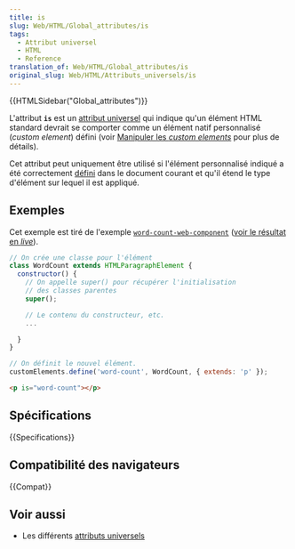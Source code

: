 ```yaml
---
title: is
slug: Web/HTML/Global_attributes/is
tags:
  - Attribut universel
  - HTML
  - Reference
translation_of: Web/HTML/Global_attributes/is
original_slug: Web/HTML/Attributs_universels/is
---
```


{{HTMLSidebar("Global_attributes")}}

L'attribut **`is`** est un [attribut universel](/fr/docs/Web/HTML/Attributs_universels) qui indique qu'un élément HTML standard devrait se comporter comme un élément natif personnalisé (_custom element_) défini (voir [Manipuler les _custom elements_](/fr/docs/Web/Web_Components/Using_custom_elements) pour plus de détails).

Cet attribut peut uniquement être utilisé si l'élément personnalisé indiqué a été correctement [défini](/fr/docs/Web/API/CustomElementRegistry/define) dans le document courant et qu'il étend le type d'élément sur lequel il est appliqué.

## Exemples

Cet exemple est tiré de l'exemple [`word-count-web-component`](https://github.com/mdn/web-components-examples/tree/master/word-count-web-component) ([voir le résultat en _live_](https://mdn.github.io/web-components-examples/word-count-web-component/)).

```js
// On crée une classe pour l'élément
class WordCount extends HTMLParagraphElement {
  constructor() {
    // On appelle super() pour récupérer l'initialisation
    // des classes parentes
    super();

    // Le contenu du constructeur, etc.
    ...

  }
}

// On définit le nouvel élément.
customElements.define('word-count', WordCount, { extends: 'p' });
```

```html
<p is="word-count"></p>
```

## Spécifications

{{Specifications}}

## Compatibilité des navigateurs

{{Compat}}

## Voir aussi

- Les différents [attributs universels](/fr/docs/Web/HTML/Attributs_universels)
